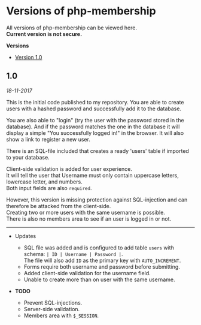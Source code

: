 # Versions of php-membership
All versions of php-membership can be viewed here.  
**Current version is not secure.**
  
**Versions**
- [Version 1.0](#10)
## 1.0
_18-11-2017_  

This is the initial code published to my repository. You are able to create users with a hashed password and successfully add it to the database.  
  
You are also able to "login" (try the user with the password stored in the database).
And if the password matches the one in the database it will display a simple "You successfully logged in!" in the browser. 
 It will also show a link to register a new user.

There is an SQL-file included that creates a ready 'users' table if imported to your database.  

Client-side validation is added for user experience.  
It will tell the user that Username must only contain uppercase letters, lowercase letter, and numbers.  
Both input fields are also `required`.  
  
However, this version is missing protection against SQL-injection and can therefore be attacked from the client-side.  
Creating two or more users with the same username is possible.   
There is also no members area to see if an user is logged in or not.  
  
***

- Updates
  - SQL file was added and is configured to add table `users` with schema: `| ID | Username | Password |`.   
  The file will also add `ID` as the primary key with `AUTO_INCREMENT`.  
  - Forms require both username and password before submitting.  
  - Added client-side validation for the username field.  
  - Unable to create more than on user with the same username.

- **TODO**
  - Prevent SQL-injections.
  - Server-side validation.
  - Members area with `$_SESSION`.

